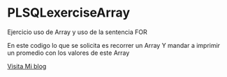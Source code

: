 # PLSQLexerciseArray
Ejercicio uso de Array y uso de la sentencia FOR

En este codigo lo que se solicita es recorrer un Array
Y mandar a imprimir un promedio con los valores de este Array

[Visita Mi blog](http://codigoprogram.blogspot.com)
